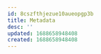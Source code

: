 ```yaml
---
id: 8cszfthjezue10aueopgp3b
title: Metadata
desc: ''
updated: 1688658948408
created: 1688658948408
---
```

